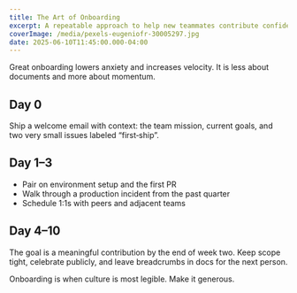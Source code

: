 ```yaml
---
title: The Art of Onboarding
excerpt: A repeatable approach to help new teammates contribute confidently in week one.
coverImage: /media/pexels-eugeniofr-30005297.jpg
date: 2025-06-10T11:45:00.000-04:00
---
```


Great onboarding lowers anxiety and increases velocity. It is less about documents and more about momentum.

## Day 0

Ship a welcome email with context: the team mission, current goals, and two very small issues labeled “first‑ship”.

## Day 1–3

- Pair on environment setup and the first PR
- Walk through a production incident from the past quarter
- Schedule 1:1s with peers and adjacent teams

## Day 4–10

The goal is a meaningful contribution by the end of week two. Keep scope tight, celebrate publicly, and leave breadcrumbs in docs for the next person.

Onboarding is when culture is most legible. Make it generous.
